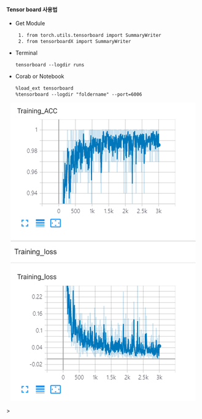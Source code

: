 #### Tensor board 사용법 


- Get Module

       1. from torch.utils.tensorboard import SummaryWriter
       2. from tensorboardX import SummaryWriter 


- Terminal

      tensorboard --logdir runs

- Corab or Notebook

      %load_ext tensorboard
      %tensorboard --logdir "foldername" --port=6006

<div align="center">

![img.png](img.png)

</div>>